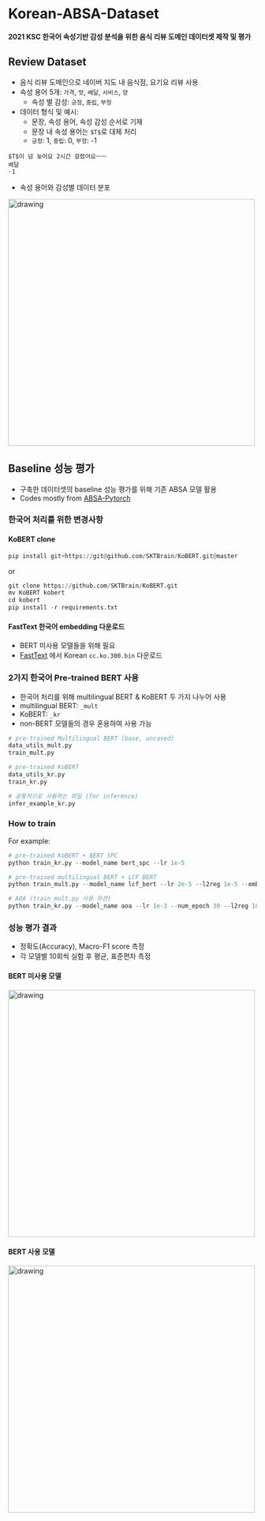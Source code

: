 # Korean-ABSA-Dataset
**2021 KSC 한국어 속성기반 감성 분석을 위한 음식 리뷰 도메인 데이터셋 제작 및 평가**

## Review Dataset
- 음식 리뷰 도메인으로 네이버 지도 내 음식점, 요기요 리뷰 사용
- 속성 용어 5개: `가격`, `맛`, `배달`, `서비스`, `양`
  - 속성 별 감성: `긍정`, `중립`, `부정`
- 데이터 형식 및 예시:
  - 문장, 속성 용어, 속성 감성 순서로 기재
  - 문장 내 속성 용어는 `$T$`로 대체 처리 
  - `긍정`: 1, `중립`: 0, `부정`: -1
```
$T$이 넘 늦어요 2시간 걸렸어요ㅡㅡ
배달
-1
```
- 속성 용어와 감성별 데이터 분포
<img src="https://user-images.githubusercontent.com/38764035/146960812-37bd6b45-3d6b-44aa-8648-fab51a1511d3.png" alt="drawing" width="500"/>

## Baseline 성능 평가
- 구축한 데이터셋의 baseline 성능 평가를 위해 기존 ABSA 모델 활용
- Codes mostly from [ABSA-Pytorch](https://github.com/songyouwei/ABSA-PyTorch)

### 한국어 처리를 위한 변경사항
#### KoBERT clone 
```python
pip install git+https://git@github.com/SKTBrain/KoBERT.git@master
```
or
```python
git clone https://github.com/SKTBrain/KoBERT.git
mv KoBERT kobert
cd kobert
pip install -r requirements.txt
```
#### FastText 한국어 embedding 다운로드
- BERT 미사용 모델들을 위해 필요
- [FastText](https://fasttext.cc/docs/en/crawl-vectors.html) 에서 Korean ```cc.ko.300.bin``` 다운로드

### 2가지 한국어 Pre-trained BERT 사용
- 한국어 처리를 위해 multilingual BERT & KoBERT 두 가지 나누어 사용
- multilingual BERT: `_mult`
- KoBERT: `_kr`
- non-BERT 모델들의 경우 혼용하여 사용 가능
``` python
# pre-trained Multilingual BERT (base, uncased)
data_utils_mult.py
train_mult.py

# pre-trained KoBERT
data_utils_kr.py
train_kr.py

# 공통적으로 사용하는 파일 (for inference)
infer_example_kr.py
```

### How to train
For example:
``` python
# pre-trained KoBERT + BERT SPC
python train_kr.py --model_name bert_spc --lr 1e-5

# pre-trained multilingual BERT + LCF BERT
python train_mult.py --model_name lcf_bert --lr 2e-5 --l2reg 1e-5 --embed_dim 768 --hidden_dim 768 --dropout 0

# AOA (train_mult.py 사용 무관)
python train_kr.py --model_name aoa --lr 1e-3 --num_epoch 30 --l2reg 10e-4 --dropout 0.2

```

### 성능 평가 결과
- 정확도(Accuracy), Macro-F1 score 측정
- 각 모델별 10회씩 실험 후 평균, 표준편차 측정

#### BERT 미사용 모델
<img src="https://user-images.githubusercontent.com/38764035/146962735-9df5de4d-8a94-4772-8daa-db683160aa52.png" alt="drawing" width="500"/>

#### BERT 사용 모델
<img src="https://user-images.githubusercontent.com/38764035/146962774-43e67712-8a4b-4a6a-b78a-ede7aa1649ea.png" alt="drawing" width="500"/>



